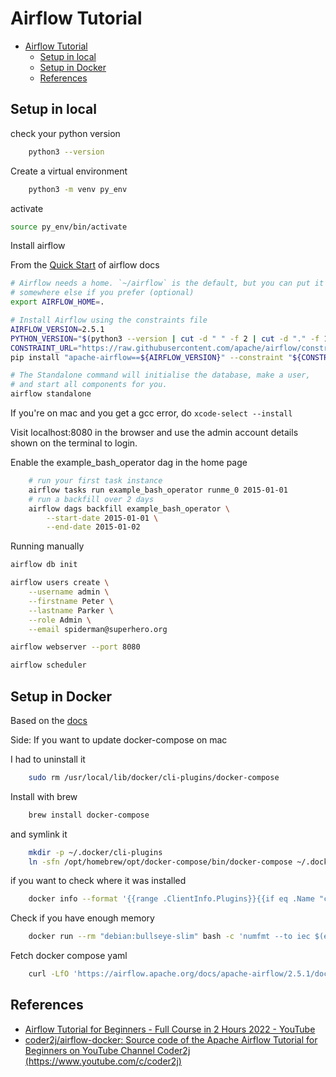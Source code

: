 # Airflow Tutorial

- [Airflow Tutorial](#airflow-tutorial)
  - [Setup in local](#setup-in-local)
  - [Setup in Docker](#setup-in-docker)
  - [References](#references)

## Setup in local

check your python version

```bash
    python3 --version
```

Create a virtual environment

```bash
    python3 -m venv py_env
```

activate

```bash
source py_env/bin/activate
```

Install airflow

From the [Quick Start](https://airflow.apache.org/docs/apache-airflow/stable/start.html#) of airflow docs

```bash
# Airflow needs a home. `~/airflow` is the default, but you can put it
# somewhere else if you prefer (optional)
export AIRFLOW_HOME=.

# Install Airflow using the constraints file
AIRFLOW_VERSION=2.5.1
PYTHON_VERSION="$(python3 --version | cut -d " " -f 2 | cut -d "." -f 1-2)"
CONSTRAINT_URL="https://raw.githubusercontent.com/apache/airflow/constraints-${AIRFLOW_VERSION}/constraints-${PYTHON_VERSION}.txt"
pip install "apache-airflow==${AIRFLOW_VERSION}" --constraint "${CONSTRAINT_URL}"

# The Standalone command will initialise the database, make a user,
# and start all components for you.
airflow standalone
```

If you're on mac and you get a gcc error, do `xcode-select --install`

Visit localhost:8080 in the browser and use the admin account details shown on the terminal to login.

Enable the example_bash_operator dag in the home page

```bash
    # run your first task instance
    airflow tasks run example_bash_operator runme_0 2015-01-01
    # run a backfill over 2 days
    airflow dags backfill example_bash_operator \
        --start-date 2015-01-01 \
        --end-date 2015-01-02
```

Running manually

```bash
airflow db init

airflow users create \
    --username admin \
    --firstname Peter \
    --lastname Parker \
    --role Admin \
    --email spiderman@superhero.org

airflow webserver --port 8080

airflow scheduler
```

## Setup in Docker

Based on the [docs](https://airflow.apache.org/docs/apache-airflow/stable/howto/docker-compose/index.html)

Side: If you want to update docker-compose on mac

I had to uninstall it

```bash
    sudo rm /usr/local/lib/docker/cli-plugins/docker-compose
```

Install with brew

```bash
    brew install docker-compose
```

and symlink it

```bash
    mkdir -p ~/.docker/cli-plugins
    ln -sfn /opt/homebrew/opt/docker-compose/bin/docker-compose ~/.docker/cli-plugins/docker-compose
```

if you want to check where it was installed

```bash
    docker info --format '{{range .ClientInfo.Plugins}}{{if eq .Name "compose"}}{{.Path}}{{end}}{{end}}'
```

Check if you have enough memory

```bash
    docker run --rm "debian:bullseye-slim" bash -c 'numfmt --to iec $(echo $(($(getconf _PHYS_PAGES) * $(getconf PAGE_SIZE))))'
```

Fetch docker compose yaml

```bash
    curl -LfO 'https://airflow.apache.org/docs/apache-airflow/2.5.1/docker-compose.yaml'
```

## References

- [Airflow Tutorial for Beginners - Full Course in 2 Hours 2022 - YouTube](https://www.youtube.com/watch?v=K9AnJ9_ZAXE&list=PLwFJcsJ61oujAqYpMp1kdUBcPG0sE0QMT&index=2)
- [coder2j/airflow-docker: Source code of the Apache Airflow Tutorial for Beginners on YouTube Channel Coder2j (https://www.youtube.com/c/coder2j)](https://github.com/coder2j/airflow-docker)
